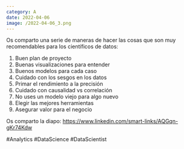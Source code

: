 ```yaml
--- 
category: A 
date: 2022-04-06 
image: /2022-04-06_3.png 
--- 
```


Os comparto una serie de maneras de hacer las cosas que son muy recomendables para los científicos de datos:

1) Buen plan de proyecto
2) Buenas visualizaciones para entender
3) Buenos modelos para cada caso
4) Cuidado con los sesgos en los datos
5) Primar el rendimiento a la precisión
6) Cuidado con causalidad vs correlación
7) No uses un modelo viejo para algo nuevo
8) Elegir las mejores herramientas
9) Asegurar valor para el negocio

Os comparto la diapo: https://www.linkedin.com/smart-links/AQGqn-gKr74Kdw

#Analytics #DataScience #DataScientist